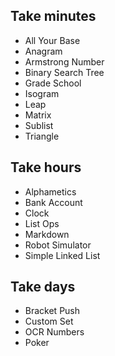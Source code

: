 ## Take minutes

- All Your Base
- Anagram
- Armstrong Number
- Binary Search Tree
- Grade School
- Isogram
- Leap
- Matrix
- Sublist
- Triangle

## Take hours

- Alphametics
- Bank Account
- Clock
- List Ops
- Markdown
- Robot Simulator
- Simple Linked List

## Take days

- Bracket Push
- Custom Set
- OCR Numbers
- Poker
